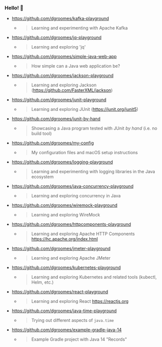 ### Hello! 👋

* <https://github.com/dgroomes/kafka-playground>
  * > Learning and experimenting with Apache Kafka
* <https://github.com/dgroomes/jq-playground>
  * > Learning and exploring 'jq'
* <https://github.com/dgroomes/simple-java-web-app>
  * > How simple can a Java web application be?
* <https://github.com/dgroomes/jackson-playground>
  * > Learning and exploring Jackson (<https://github.com/FasterXML/jackson>)
* <https://github.com/dgroomes/junit-playground>
  * > Learning and exploring JUnit (<https://junit.org/junit5>)
* <https://github.com/dgroomes/junit-by-hand>
  * > Showcasing a Java program tested with JUnit *by hand* (i.e. no build tool)
* <https://github.com/dgroomes/my-config>
  * > My configuration files and macOS setup instructions
* <https://github.com/dgroomes/logging-playground>
  * > Learning and experimenting with logging libraries in the Java ecosystem
* <https://github.com/dgroomes/java-concurrency-playground>
  * > Learning and exploring concurrency in Java
* <https://github.com/dgroomes/wiremock-playground>
  * > Learning and exploring WireMock
* <https://github.com/dgroomes/httpcomponents-playground>
  * > Learning and exploring Apache HTTP Components <https://hc.apache.org/index.html>
* <https://github.com/dgroomes/jmeter-playground>
  * > Learning and exploring Apache JMeter
* <https://github.com/dgroomes/kubernetes-playground>
  * > Learning and exploring Kubernetes and related tools (kubectl, Helm, etc.)
* <https://github.com/dgroomes/react-playground>
  * > Learning and exploring React <https://reactjs.org>
* <https://github.com/dgroomes/java-time-playground>
  * > Trying out different aspects of `java.time`
* <https://github.com/dgroomes/example-gradle-java-14>
  * > Example Gradle project with Java 14 "Records"
